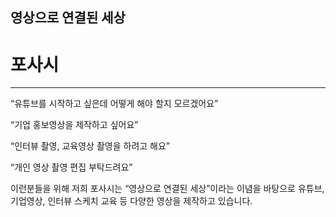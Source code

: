 ## 영상으로 연결된 세상
# 포사시

---

“유튜브를 시작하고 싶은데 어떻게 해야 할지 모르겠어요”

“기업 홍보영상을 제작하고 싶어요”

“인터뷰 촬영, 교육영상 촬영을 하려고 해요”

“개인 영상 촬영 편집 부탁드려요”

이런분들을 위해 저희 포사시는 “영상으로 연결된 세상”이라는 이념을 바탕으로 유튜브, 기업영상, 인터뷰 스케치 교육 등 다양한 영상을 제작하고 있습니다.


